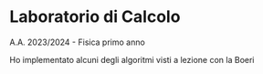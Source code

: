 # Laboratorio di Calcolo
A.A. 2023/2024 - Fisica primo anno

Ho implementato alcuni degli algoritmi visti a lezione con la Boeri
